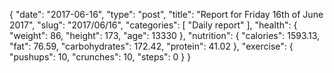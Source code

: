 {
    "date": "2017-06-16",
    "type": "post",
    "title": "Report for Friday 16th of June 2017",
    "slug": "2017\/06\/16",
    "categories": [
        "Daily report"
    ],
    "health": {
        "weight": 86,
        "height": 173,
        "age": 13330
    },
    "nutrition": {
        "calories": 1593.13,
        "fat": 76.59,
        "carbohydrates": 172.42,
        "protein": 41.02
    },
    "exercise": {
        "pushups": 10,
        "crunches": 10,
        "steps": 0
    }
}